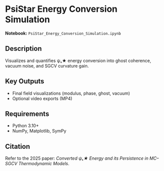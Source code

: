 # PsiStar Energy Conversion Simulation

**Notebook:** `PsiStar_Energy_Conversion_Simulation.ipynb`

## Description
Visualizes and quantifies ψₛ★ energy conversion into ghost coherence, vacuum noise, and SGCV curvature gain.

## Key Outputs
- Final field visualizations (modulus, phase, ghost, vacuum)
- Optional video exports (MP4)

## Requirements
- Python 3.10+
- NumPy, Matplotlib, SymPy

## Citation
Refer to the 2025 paper: *Converted ψₛ★ Energy and its Persistence in MC–SGCV Thermodynamic Models*.
